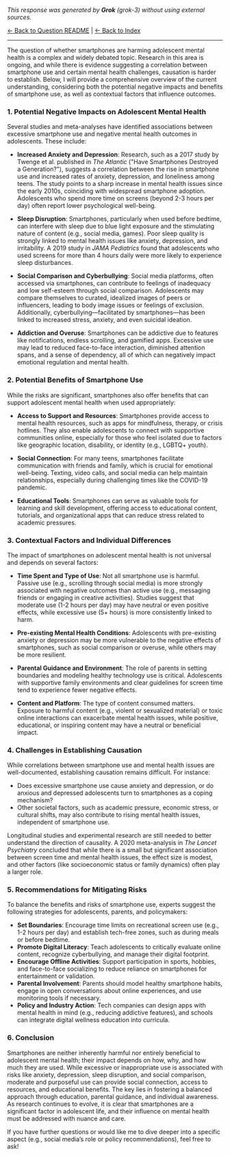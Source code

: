 <!-- 
Generated by: grok
Model: grok-3
Prompt type: default
Generated at: 2025-06-07T16:16:37.107335
-->

*This response was generated by **Grok** (grok-3) without using external sources.*

[← Back to Question README](README.md) | [← Back to Index](../README.md)

---

The question of whether smartphones are harming adolescent mental health is a complex and widely debated topic. Research in this area is ongoing, and while there is evidence suggesting a correlation between smartphone use and certain mental health challenges, causation is harder to establish. Below, I will provide a comprehensive overview of the current understanding, considering both the potential negative impacts and benefits of smartphone use, as well as contextual factors that influence outcomes.

### 1. **Potential Negative Impacts on Adolescent Mental Health**
Several studies and meta-analyses have identified associations between excessive smartphone use and negative mental health outcomes in adolescents. These include:

- **Increased Anxiety and Depression**: Research, such as a 2017 study by Twenge et al. published in *The Atlantic* ("Have Smartphones Destroyed a Generation?"), suggests a correlation between the rise in smartphone use and increased rates of anxiety, depression, and loneliness among teens. The study points to a sharp increase in mental health issues since the early 2010s, coinciding with widespread smartphone adoption. Adolescents who spend more time on screens (beyond 2-3 hours per day) often report lower psychological well-being.
  
- **Sleep Disruption**: Smartphones, particularly when used before bedtime, can interfere with sleep due to blue light exposure and the stimulating nature of content (e.g., social media, games). Poor sleep quality is strongly linked to mental health issues like anxiety, depression, and irritability. A 2019 study in *JAMA Pediatrics* found that adolescents who used screens for more than 4 hours daily were more likely to experience sleep disturbances.

- **Social Comparison and Cyberbullying**: Social media platforms, often accessed via smartphones, can contribute to feelings of inadequacy and low self-esteem through social comparison. Adolescents may compare themselves to curated, idealized images of peers or influencers, leading to body image issues or feelings of exclusion. Additionally, cyberbullying—facilitated by smartphones—has been linked to increased stress, anxiety, and even suicidal ideation.

- **Addiction and Overuse**: Smartphones can be addictive due to features like notifications, endless scrolling, and gamified apps. Excessive use may lead to reduced face-to-face interaction, diminished attention spans, and a sense of dependency, all of which can negatively impact emotional regulation and mental health.

### 2. **Potential Benefits of Smartphone Use**
While the risks are significant, smartphones also offer benefits that can support adolescent mental health when used appropriately:

- **Access to Support and Resources**: Smartphones provide access to mental health resources, such as apps for mindfulness, therapy, or crisis hotlines. They also enable adolescents to connect with supportive communities online, especially for those who feel isolated due to factors like geographic location, disability, or identity (e.g., LGBTQ+ youth).

- **Social Connection**: For many teens, smartphones facilitate communication with friends and family, which is crucial for emotional well-being. Texting, video calls, and social media can help maintain relationships, especially during challenging times like the COVID-19 pandemic.

- **Educational Tools**: Smartphones can serve as valuable tools for learning and skill development, offering access to educational content, tutorials, and organizational apps that can reduce stress related to academic pressures.

### 3. **Contextual Factors and Individual Differences**
The impact of smartphones on adolescent mental health is not universal and depends on several factors:

- **Time Spent and Type of Use**: Not all smartphone use is harmful. Passive use (e.g., scrolling through social media) is more strongly associated with negative outcomes than active use (e.g., messaging friends or engaging in creative activities). Studies suggest that moderate use (1-2 hours per day) may have neutral or even positive effects, while excessive use (5+ hours) is more consistently linked to harm.

- **Pre-existing Mental Health Conditions**: Adolescents with pre-existing anxiety or depression may be more vulnerable to the negative effects of smartphones, such as social comparison or overuse, while others may be more resilient.

- **Parental Guidance and Environment**: The role of parents in setting boundaries and modeling healthy technology use is critical. Adolescents with supportive family environments and clear guidelines for screen time tend to experience fewer negative effects.

- **Content and Platform**: The type of content consumed matters. Exposure to harmful content (e.g., violent or sexualized material) or toxic online interactions can exacerbate mental health issues, while positive, educational, or inspiring content may have a neutral or beneficial impact.

### 4. **Challenges in Establishing Causation**
While correlations between smartphone use and mental health issues are well-documented, establishing causation remains difficult. For instance:
- Does excessive smartphone use cause anxiety and depression, or do anxious and depressed adolescents turn to smartphones as a coping mechanism?
- Other societal factors, such as academic pressure, economic stress, or cultural shifts, may also contribute to rising mental health issues, independent of smartphone use.

Longitudinal studies and experimental research are still needed to better understand the direction of causality. A 2020 meta-analysis in *The Lancet Psychiatry* concluded that while there is a small but significant association between screen time and mental health issues, the effect size is modest, and other factors (like socioeconomic status or family dynamics) often play a larger role.

### 5. **Recommendations for Mitigating Risks**
To balance the benefits and risks of smartphone use, experts suggest the following strategies for adolescents, parents, and policymakers:
- **Set Boundaries**: Encourage time limits on recreational screen use (e.g., 1-2 hours per day) and establish tech-free zones, such as during meals or before bedtime.
- **Promote Digital Literacy**: Teach adolescents to critically evaluate online content, recognize cyberbullying, and manage their digital footprint.
- **Encourage Offline Activities**: Support participation in sports, hobbies, and face-to-face socializing to reduce reliance on smartphones for entertainment or validation.
- **Parental Involvement**: Parents should model healthy smartphone habits, engage in open conversations about online experiences, and use monitoring tools if necessary.
- **Policy and Industry Action**: Tech companies can design apps with mental health in mind (e.g., reducing addictive features), and schools can integrate digital wellness education into curricula.

### 6. **Conclusion**
Smartphones are neither inherently harmful nor entirely beneficial to adolescent mental health; their impact depends on how, why, and how much they are used. While excessive or inappropriate use is associated with risks like anxiety, depression, sleep disruption, and social comparison, moderate and purposeful use can provide social connection, access to resources, and educational benefits. The key lies in fostering a balanced approach through education, parental guidance, and individual awareness. As research continues to evolve, it is clear that smartphones are a significant factor in adolescent life, and their influence on mental health must be addressed with nuance and care.

If you have further questions or would like me to dive deeper into a specific aspect (e.g., social media’s role or policy recommendations), feel free to ask!